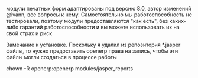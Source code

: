 модули печатных форм адаптированы под версию 8.0, автор изменений @ivann, все вопросы к нему. Самостоятельно мы работоспособность не тестировали, поэтому модули предоставляются "как есть", без каких-либо гарантий работоспособности и вы можете использовать их на свой страх и риск

Замечание к установке. 
Поскольку я удалил из репозитория *.jasper файлы, то нужно предоставить openerp права на запись, чтобы эти файлы могли создаться в процессе работы

chown -R openerp:openerp modules/jasper_reports
